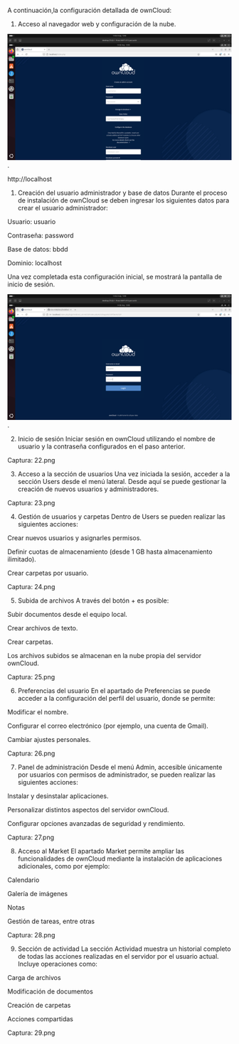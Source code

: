 
A continuación,la configuración detallada de ownCloud:

1. Acceso al navegador web y configuración de la nube.

![image](20.png).


http://localhost

1. Creación del usuario administrador y base de datos
Durante el proceso de instalación de ownCloud se deben ingresar los siguientes datos para crear el usuario administrador:

Usuario: usuario

Contraseña: password

Base de datos: bbdd

Dominio: localhost

Una vez completada esta configuración inicial, se mostrará la pantalla de inicio de sesión.

![image](21.png).


2. Inicio de sesión
Iniciar sesión en ownCloud utilizando el nombre de usuario y la contraseña configurados en el paso anterior.

Captura:
22.png

3. Acceso a la sección de usuarios
Una vez iniciada la sesión, acceder a la sección Users desde el menú lateral. Desde aquí se puede gestionar la creación de nuevos usuarios y administradores.

Captura:
23.png

4. Gestión de usuarios y carpetas
Dentro de Users se pueden realizar las siguientes acciones:

Crear nuevos usuarios y asignarles permisos.

Definir cuotas de almacenamiento (desde 1 GB hasta almacenamiento ilimitado).

Crear carpetas por usuario.

Captura:
24.png

5. Subida de archivos
A través del botón + es posible:

Subir documentos desde el equipo local.

Crear archivos de texto.

Crear carpetas.

Los archivos subidos se almacenan en la nube propia del servidor ownCloud.

Captura:
25.png

6. Preferencias del usuario
En el apartado de Preferencias se puede acceder a la configuración del perfil del usuario, donde se permite:

Modificar el nombre.

Configurar el correo electrónico (por ejemplo, una cuenta de Gmail).

Cambiar ajustes personales.

Captura:
26.png

7. Panel de administración
Desde el menú Admin, accesible únicamente por usuarios con permisos de administrador, se pueden realizar las siguientes acciones:

Instalar y desinstalar aplicaciones.

Personalizar distintos aspectos del servidor ownCloud.

Configurar opciones avanzadas de seguridad y rendimiento.

Captura:
27.png

8. Acceso al Market
El apartado Market permite ampliar las funcionalidades de ownCloud mediante la instalación de aplicaciones adicionales, como por ejemplo:

Calendario

Galería de imágenes

Notas

Gestión de tareas, entre otras

Captura:
28.png

9. Sección de actividad
La sección Actividad muestra un historial completo de todas las acciones realizadas en el servidor por el usuario actual. Incluye operaciones como:

Carga de archivos

Modificación de documentos

Creación de carpetas

Acciones compartidas

Captura:
29.png

